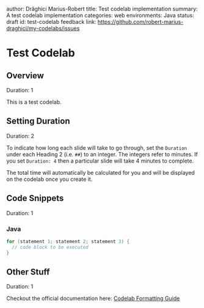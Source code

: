 author: Drăghici Marius-Robert
title: Test codelab implementation
summary: A test codelab implementation
categories: web
environments: Java
status: draft
id: test-codelab
feedback link: https://github.com/robert-marius-draghici/my-codelabs/issues

# Test Codelab <!-- ------------------------ -->
## Overview 
Duration: 1

This is a test codelab.

<!-- ------------------------ -->
## Setting Duration
Duration: 2

To indicate how long each slide will take to go through, set the `Duration` under each Heading 2 (i.e. `##`) to an integer. 
The integers refer to minutes. If you set `Duration: 4` then a particular slide will take 4 minutes to complete. 

The total time will automatically be calculated for you and will be displayed on the codelab once you create it. 

<!-- ------------------------ -->
## Code Snippets
Duration: 1

### Java

```java
for (statement 1; statement 2; statement 3) {
  // code block to be executed
}
```

<!-- ------------------------ -->
## Other Stuff
Duration: 1

Checkout the official documentation here: [Codelab Formatting Guide](https://github.com/googlecodelabs/tools/blob/master/FORMAT-GUIDE.md)

